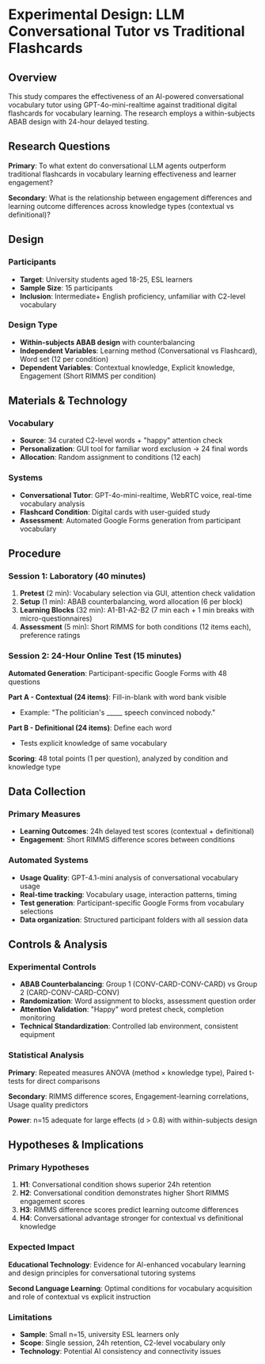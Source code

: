 # Experimental Design: LLM Conversational Tutor vs Traditional Flashcards

## Overview

This study compares the effectiveness of an AI-powered conversational vocabulary tutor using GPT-4o-mini-realtime against traditional digital flashcards for vocabulary learning. The research employs a within-subjects ABAB design with 24-hour delayed testing.

## Research Questions

**Primary**: To what extent do conversational LLM agents outperform traditional flashcards in vocabulary learning effectiveness and learner engagement?

**Secondary**: What is the relationship between engagement differences and learning outcome differences across knowledge types (contextual vs definitional)?

## Design

### Participants
- **Target**: University students aged 18-25, ESL learners
- **Sample Size**: 15 participants
- **Inclusion**: Intermediate+ English proficiency, unfamiliar with C2-level vocabulary

### Design Type
- **Within-subjects ABAB design** with counterbalancing
- **Independent Variables**: Learning method (Conversational vs Flashcard), Word set (12 per condition)
- **Dependent Variables**: Contextual knowledge, Explicit knowledge, Engagement (Short RIMMS per condition)

## Materials & Technology

### Vocabulary
- **Source**: 34 curated C2-level words + "happy" attention check
- **Personalization**: GUI tool for familiar word exclusion → 24 final words
- **Allocation**: Random assignment to conditions (12 each)

### Systems
- **Conversational Tutor**: GPT-4o-mini-realtime, WebRTC voice, real-time vocabulary analysis
- **Flashcard Condition**: Digital cards with user-guided study
- **Assessment**: Automated Google Forms generation from participant vocabulary

## Procedure

### Session 1: Laboratory (40 minutes)
1. **Pretest** (2 min): Vocabulary selection via GUI, attention check validation
2. **Setup** (1 min): ABAB counterbalancing, word allocation (6 per block)
3. **Learning Blocks** (32 min): A1-B1-A2-B2 (7 min each + 1 min breaks with micro-questionnaires)
4. **Assessment** (5 min): Short RIMMS for both conditions (12 items each), preference ratings

### Session 2: 24-Hour Online Test (15 minutes)
**Automated Generation**: Participant-specific Google Forms with 48 questions

**Part A - Contextual (24 items)**: Fill-in-blank with word bank visible
- Example: "The politician's _____ speech convinced nobody." 

**Part B - Definitional (24 items)**: Define each word
- Tests explicit knowledge of same vocabulary

**Scoring**: 48 total points (1 per question), analyzed by condition and knowledge type

## Data Collection

### Primary Measures
- **Learning Outcomes**: 24h delayed test scores (contextual + definitional)
- **Engagement**: Short RIMMS difference scores between conditions

### Automated Systems
- **Usage Quality**: GPT-4.1-mini analysis of conversational vocabulary usage
- **Real-time tracking**: Vocabulary usage, interaction patterns, timing
- **Test generation**: Participant-specific Google Forms from vocabulary selections
- **Data organization**: Structured participant folders with all session data

## Controls & Analysis

### Experimental Controls
- **ABAB Counterbalancing**: Group 1 (CONV-CARD-CONV-CARD) vs Group 2 (CARD-CONV-CARD-CONV)
- **Randomization**: Word assignment to blocks, assessment question order
- **Attention Validation**: "Happy" word pretest check, completion monitoring
- **Technical Standardization**: Controlled lab environment, consistent equipment

### Statistical Analysis
**Primary**: Repeated measures ANOVA (method × knowledge type), Paired t-tests for direct comparisons

**Secondary**: RIMMS difference scores, Engagement-learning correlations, Usage quality predictors

**Power**: n=15 adequate for large effects (d > 0.8) with within-subjects design

## Hypotheses & Implications

### Primary Hypotheses
1. **H1**: Conversational condition shows superior 24h retention
2. **H2**: Conversational condition demonstrates higher Short RIMMS engagement scores  
3. **H3**: RIMMS difference scores predict learning outcome differences
4. **H4**: Conversational advantage stronger for contextual vs definitional knowledge

### Expected Impact
**Educational Technology**: Evidence for AI-enhanced vocabulary learning and design principles for conversational tutoring systems

**Second Language Learning**: Optimal conditions for vocabulary acquisition and role of contextual vs explicit instruction

### Limitations
- **Sample**: Small n=15, university ESL learners only
- **Scope**: Single session, 24h retention, C2-level vocabulary only  
- **Technology**: Potential AI consistency and connectivity issues